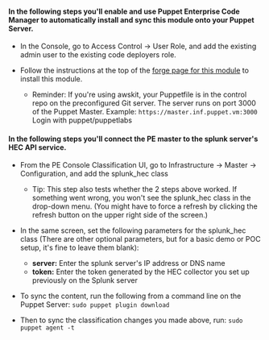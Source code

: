 #### In the following steps you'll enable and use Puppet Enterprise Code Manager to automatically install and sync this module onto your Puppet Server.

- In the Console, go to Access Control -> User Role, and add the existing admin user to the existing code deployers role.
- Follow the instructions at the top of the [forge page for this module](https://forge.puppet.com/puppetlabs/splunk_hec) to install this module.

    - Reminder: If you're using awskit, your Puppetfile is in the control repo on the preconfigured Git server. The server runs on port 3000 of the Puppet Master. Example: `https://master.inf.puppet.vm:3000` Login with puppet/puppetlabs

#### In the following steps you'll connect the PE master to the splunk server's HEC API service.
- From the PE Console Classification UI, go to Infrastructure -> Master -> Configuration, and add the splunk_hec class
    - Tip: This step also tests whether the 2 steps above worked. If something went wrong, you won't see the splunk_hec class in the drop-down menu. (You might have to force a refresh by clicking the refresh button on the upper right side of the screen.)
- In the same screen, set the following parameters for the splunk_hec class (There are other optional parameters, but for a basic demo or POC setup, it's fine to leave them blank):
    - **server:** Enter the splunk server's IP address or DNS name
    - **token:** Enter the token generated by the HEC collector you set up previously on the Splunk server

- To sync the content, run the following from a command line on the Puppet Server:
`sudo puppet plugin download`

- Then to sync the classification changes you made above, run:
`sudo puppet agent -t`

